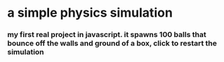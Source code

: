 # a simple physics simulation

### my first real project in javascript. it spawns 100 balls that bounce off the walls and ground of a box, click to restart the simulation
